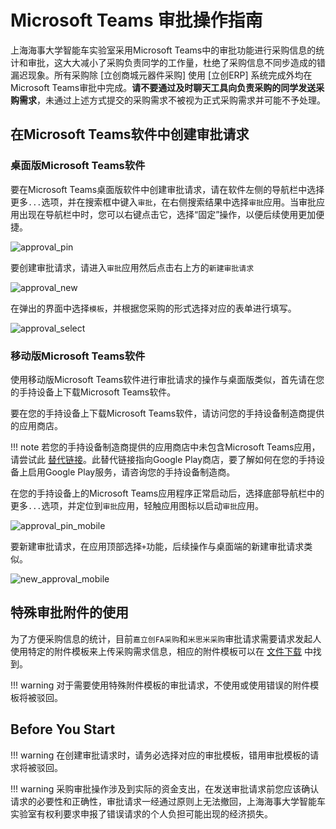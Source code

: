 # Microsoft Teams 审批操作指南
上海海事大学智能车实验室采用Microsoft Teams中的审批功能进行采购信息的统计和审批，这大大减小了采购负责同学的工作量，杜绝了采购信息不同步造成的错漏迟现象。所有采购除 [立创商城元器件采购] 使用 [立创ERP] 系统完成外均在Microsoft Teams审批中完成。**请不要通过及时聊天工具向负责采购的同学发送采购需求**，未通过上述方式提交的采购需求不被视为正式采购需求并可能不予处理。

## 在Microsoft Teams软件中创建审批请求
### 桌面版Microsoft Teams软件
要在Microsoft Teams桌面版软件中创建审批请求，请在软件左侧的导航栏中选择更多`...`选项，并在搜索框中键入`审批`，在右侧搜索结果中选择`审批`应用。当审批应用出现在导航栏中时，您可以右键点击它，选择“固定”操作，以便后续使用更加便捷。   

![approval_pin](img/approval_pin.jpg)  

要创建审批请求，请进入`审批`应用然后点击右上方的`新建审批请求`

![approval_new](img/new_approval.jpg)  

在弹出的界面中选择`模板`，并根据您采购的形式选择对应的表单进行填写。  

![approval_select](img/approval_select.jpg)  

### 移动版Microsoft Teams软件
使用移动版Microsoft Teams软件进行审批请求的操作与桌面版类似，首先请在您的手持设备上下载Microsoft Teams软件。  

要在您的手持设备上下载Microsoft Teams软件，请访问您的手持设备制造商提供的应用商店。  

!!! note
    若您的手持设备制造商提供的应用商店中未包含Microsoft Teams应用，请尝试此 [替代链接](https://play.google.com/store/apps/details?id=com.microsoft.teams&pcampaignid=web_share
    )。此替代链接指向Google Play商店，要了解如何在您的手持设备上启用Google Play服务，请咨询您的手持设备制造商。

在您的手持设备上的Microsoft Teams应用程序正常启动后，选择底部导航栏中的更多`...`选项，并定位到`审批`应用，轻触应用图标以启动`审批`应用。  

![approval_pin_mobile](img/approval_pin_mobile.jpg)  

要新建审批请求，在应用顶部选择`+`功能，后续操作与桌面端的新建审批请求类似。  

![new_approval_mobile](img/new_approval_mobile.jpg)  

## 特殊审批附件的使用
为了方便采购信息的统计，目前`嘉立创FA采购`和`米思米采购`审批请求需要请求发起人使用特定的附件模板来上传采购需求信息，相应的附件模板可以在 [文件下载](https://www.smuscl.org/download/) 中找到。

!!! warning
    对于需要使用特殊附件模板的审批请求，不使用或使用错误的附件模板将被驳回。

## Before You Start

!!! warning
    在创建审批请求时，请务必选择对应的审批模板，错用审批模板的请求将被驳回。

!!! warning
    采购审批操作涉及到实际的资金支出，在发送审批请求前您应该确认请求的必要性和正确性，审批请求一经通过原则上无法撤回，上海海事大学智能车实验室有权利要求申报了错误请求的个人负担可能出现的经济损失。



